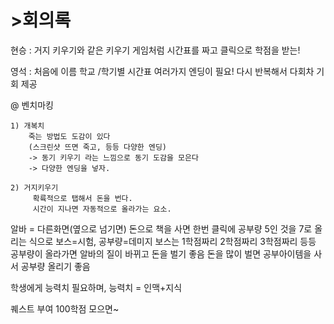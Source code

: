 <h1>>회의록</h1>

현승 : 거지 키우기와 같은 키우기 게임처럼 시간표를 짜고 클릭으로 학점을 받는!

영석 : 처음에 이름 학교 /학기별 시간표 여러가지 엔딩이 필요! 다시 반복해서 다회차 기회 제공 

@ 벤치마킹 


	1) 개복치   
		죽는 방법도 도감이 있다
		(스크린샷 뜨면 죽고, 등등 다양한 엔딩)
 		-> 동기 키우기 라는 느낌으로 동기 도감을 모은다
 		-> 다양한 엔딩을 넣자.

	2) 거지키우기
		 확륙적으로 탭해서 돈을 번다.
		 시간이 지나면 자동적으로 올라가는 요소.


알바 = 다른화면(옆으로 넘기면)
돈으로 책을 사면 한번 클릭에 공부량 5인 것을 7로 올리는 식으로
보스=시험, 공부량=데미지 
보스는 1학점짜리 2학점짜리 3학점짜리 등등
공부량이 올라가면 알바의 질이 바뀌고 돈을 벌기 좋음
돈을 많이 벌면 공부아이템을 사서 공부량 올리기 좋음


학생에게 능력치 필요하며, 능력치 = 인맥+지식

퀘스트 부여
100학점 모으면~